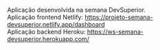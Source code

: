 Aplicação desenvolvida na semana DevSuperior. </br>
Aplicação frontend Netlify: https://projeto-semana-devsuperior.netlify.app/dashboard </br>
Aplicação backend Heroku: https://ws-semana-devsuperior.herokuapp.com/
